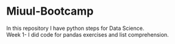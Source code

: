 # Miuul-Bootcamp
In this repository I have python steps for Data Science.<br>
Week 1- I did code for pandas exercises and list comprehension.
